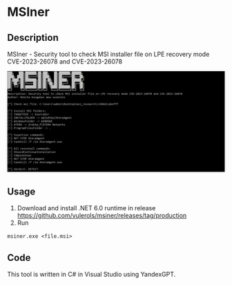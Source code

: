 # MSIner
## Description
MSIner - Security tool to check MSI installer file on LPE recovery mode CVE-2023-26078 and CVE-2023-26078

<picture>
  <img alt="View MSIner" src="https://github.com/vulerols/msiner/blob/main/view.png">
</picture>

## Usage
1. Download and install .NET 6.0 runtime in release https://github.com/vulerols/msiner/releases/tag/production
2. Run 
```
msiner.exe <file.msi>
```

## Code
This tool is written in C# in Visual Studio using YandexGPT.
